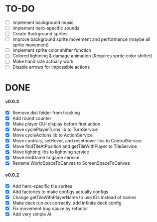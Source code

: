 # TO-DO
- [ ] Implement background music
- [ ] Implement hero-specific sounds
- [ ] Create Background sprites
- [ ] Improve background sprite movement and performance (maybe all sprite movement)
- [ ] Implement sprite color shifter function
- [ ] Colored lightning & damage animation (Requires sprite color shifter)
- [ ] Make hand size actually work
- [ ] Disable arrows for impossible actions

# DONE

#### v0.0.3
- [x] Remove dist folder from tracking
- [x] Add round counter
- [x] Make player GUI display before first action
- [x] Move cyclePlayerTurns lib to TurnService
- [x] Move cycleActions lib to ActionService
- [x] Move controls, setHover, and resethover libs to ControlService
- [x] Move findTileAtPosition and getTileWithPlayer to TileService
- [x] Move lighting libs to lightning service
- [x] Move endGame to game service
- [x] Rename WorldSpaceToCanvas to ScreenSpaceToCanvas

#### v0.0.2
- [x] Add hero-specific tile sprites
- [x] Add factories to make configs actually configs
- [x] Change getTileWithPlayerName to use IDs instead of names
- [x] Make deck run out correctly, add infinite deck config
- [x] Fix movement bug cause by refactor
- [x] Add very simple AI
